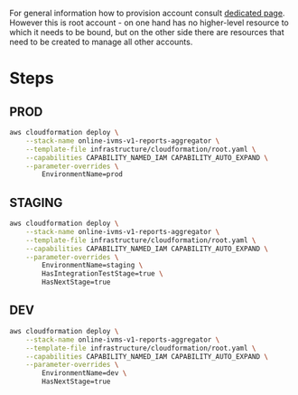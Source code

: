 <!---
# This file is part of the IVMS Online.
#
# @copyright 2024 © by Rafał Wrzeszcz - Wrzasq.pl.
-->

For general information how to provision account consult
[dedicated page](https://github.com/rafalwrzeszcz-wrzasqpl/infrastructure/blob/master/documentation/shared/account.md).
However this is root account - on one hand has no higher-level resource to which it needs to be bound, but on the other
side there are resources that need to be created to manage all other accounts.

# Steps

## PROD

```bash
aws cloudformation deploy \
    --stack-name online-ivms-v1-reports-aggregator \
    --template-file infrastructure/cloudformation/root.yaml \
    --capabilities CAPABILITY_NAMED_IAM CAPABILITY_AUTO_EXPAND \
    --parameter-overrides \
        EnvironmentName=prod
```

## STAGING

```bash
aws cloudformation deploy \
    --stack-name online-ivms-v1-reports-aggregator \
    --template-file infrastructure/cloudformation/root.yaml \
    --capabilities CAPABILITY_NAMED_IAM CAPABILITY_AUTO_EXPAND \
    --parameter-overrides \
        EnvironmentName=staging \
        HasIntegrationTestStage=true \
        HasNextStage=true
```

## DEV

```bash
aws cloudformation deploy \
    --stack-name online-ivms-v1-reports-aggregator \
    --template-file infrastructure/cloudformation/root.yaml \
    --capabilities CAPABILITY_NAMED_IAM CAPABILITY_AUTO_EXPAND \
    --parameter-overrides \
        EnvironmentName=dev \
        HasNextStage=true
```
